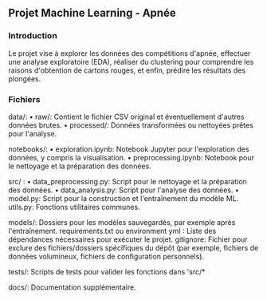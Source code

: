 ## Projet Machine Learning - Apnée

### Introduction
Le projet vise à explorer les données des compétitions d'apnée, effectuer une analyse exploratoire (EDA), réaliser du clustering pour comprendre les raisons d'obtention de cartons rouges, et enfin, prédire les résultats des plongées.

### Fichiers
data/:
• raw/: Contient le fichier CSV original et éventuellement d'autres données brutes.
• processed/: Données transformées ou nettoyées prêtes pour l'analyse.

notebooks/:
• exploration.ipynb: Notebook Jupyter pour l'exploration des données, y compris la visualisation.
• preprocessing.ipynb: Notebook pour le nettoyage et la préparation des données.

src/ :
• data_preprocessing.py: Script pour le nettoyage et la préparation des données.
• data_analysis.py: Script pour l'analyse des données.
• model.py: Script pour la construction et l'entraînement du modèle ML. utils.py: Fonctions utilitaires communes.

models/:
Dossiers pour les modèles sauvegardés, par exemple après l'entraînement.
requirements.txt ou environment ymI : Liste des dépendances nécessaires pour exécuter le projet.
gitignore: Fichier pour exclure des fichiers/dossiers spécifiques du dépôt (par exemple, fichiers de données volumineux, fichiers de configuration personnels).

tests/:
Scripts de tests pour valider les fonctions dans 'src/*

docs/: Documentation supplémentaire.
